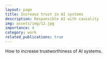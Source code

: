 ```yaml
---
layout: page
title: Increase trust in AI systems
description: Responsible AI with causality
img: assets/img/12.jpg
importance: 4
category: work
related_publications: true
---
```


How to increase trustworthiness of AI systems.
